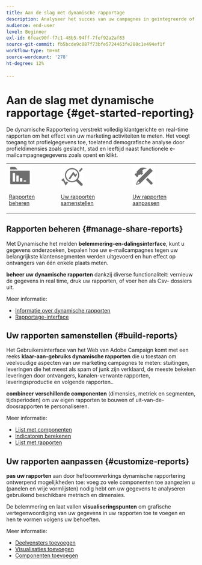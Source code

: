 ```yaml
---
title: Aan de slag met dynamische rapportage
description: Analyseer het succes van uw campagnes in geïntegreerde of aangepaste dynamische rapporten.
audience: end-user
level: Beginner
exl-id: 6feac90f-f7c1-48b5-94ff-7fef92a2af83
source-git-commit: fb5bcde9c087f73bfe5724463fe280c1e494ef1f
workflow-type: tm+mt
source-wordcount: '278'
ht-degree: 12%

---
```


# Aan de slag met dynamische rapportage {#get-started-reporting}

De dynamische Rapportering verstrekt volledig klantgerichte en real-time rapporten om het effect van uw marketing activiteiten te meten. Het voegt toegang tot profielgegevens toe, toelatend demografische analyse door profieldimensies zoals geslacht, stad en leeftijd naast functionele e-mailcampagnegegevens zoals opent en klikt.

<table>
<tr>
<td><img src="assets/do-not-localize/icon_manage.svg" width="60px"><p><a href="#manage-share-reports">Rapporten beheren</a></p></td><td><img src="assets/do-not-localize/icon_build.svg" width="60px"><p><a href="#build-reports">Uw rapporten samenstellen</a></p></td><td><img src="assets/do-not-localize/icon_customize.svg" width="60px"><p><a href="#customize-reports">Uw rapporten aanpassen</a></p></td></tr>
</table>

## Rapporten beheren {#manage-share-reports}

Met Dynamische het melden **belemmering-en-dalingsinterface**, kunt u gegevens onderzoeken, bepalen hoe uw e-mailcampagnes tegen uw belangrijkste klantensegmenten werden uitgevoerd en hun effect op ontvangers van één enkele plaats meten.

**beheer uw dynamische rapporten** dankzij diverse functionaliteit: vernieuw de gegevens in real time, druk uw rapporten, of voer hen als Csv- dossiers uit.

Meer informatie:

* [Informatie over dynamische rapporten](about-dynamic-reports.md)
* [Rapportage-interface](reporting-interface.md)

## Uw rapporten samenstellen {#build-reports}

Het Gebruikersinterface van het Web van Adobe Campaign komt met een reeks **klaar-aan-gebruiks dynamische rapporten** die u toestaan om veelvoudige aspecten van uw marketing campagnes te meten: stuitingen, leveringen die het meest als spam of junk zijn verklaard, de meeste bekeken leveringen door ontvangers, kanalen-verwante rapporten, leveringsproductie en volgende rapporten..

**combineer verschillende componenten** (dimensies, metriek en segmenten, tijdsperioden) om uw eigen rapporten te bouwen of uit-van-de-doosrapporten te personaliseren.

Meer informatie:

* [Lijst met componenten](list-of-components.md)
* [Indicatoren berekenen](indicator-calculation.md)
* [Lijst met rapporten](defining-the-report-period.md)

## Uw rapporten aanpassen {#customize-reports}

**pas uw rapporten** aan door hefboomwerkings dynamische rapportering ontwerpend mogelijkheden toe: voeg zo vele componenten toe aangezien u (panelen en vrije vormlijsten) nodig hebt om uw gegevens te analyseren gebruikend beschikbare metrisch en dimensies.

De belemmering en laat vallen **visualiseringspunten** om grafische vertegenwoordiging van uw gegevens in uw rapporten toe te voegen en hen te vormen volgens uw behoeften.

Meer informatie:

* [Deelvensters toevoegen](adding-panels.md)
* [Visualisaties toevoegen](adding-visualizations.md)
* [Componenten toevoegen](adding-components.md)
